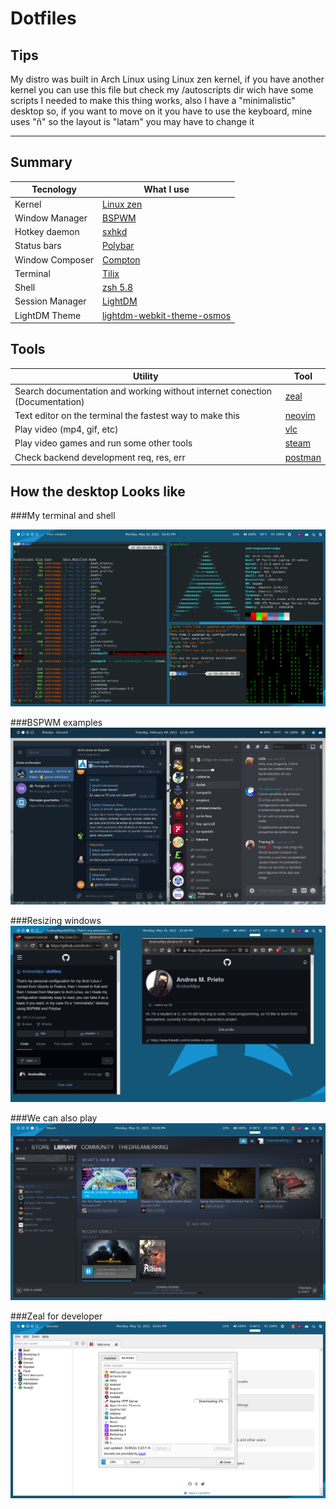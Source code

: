 # Dotfiles

## Tips

My distro was built in Arch Linux using Linux zen kernel, if you have another kernel you can use this file but check my /autoscripts dir wich have some scripts I needed to make this thing works, also I have a "minimalistic" desktop so, if you want to move on it you have to use the keyboard, mine uses "ñ" so the layout is "latam" you may have to change it

---

## Summary

| Tecnology       | What I use                                                                                                        |
| --------------- | ----------------------------------------------------------------------------------------------------------------- |
| Kernel          | [Linux zen](https://salmorejogeek.com/2020/09/23/linux-linux-lts-linux-zen-tres-kernels-oficiales-de-arch-linux/) |
| Window Manager  | [BSPWM](https://github.com/baskerville/bspwm)                                                                     |
| Hotkey daemon   | [sxhkd](https://github.com/baskerville/sxhkd)                                                                     |
| Status bars     | [Polybar](https://github.com/polybar/polybar)                                                                     |
| Window Composer | [Compton](https://denovatoanovato.net/compton-instalacion-y-configuracion/)                                       |
| Terminal        | [Tilix](https://gnunn1.github.io/tilix-web/)                                                                      |
| Shell           | [zsh 5.8](https://ohmyz.sh/)                                                                                      |
| Session Manager | [LightDM](https://wiki.archlinux.org/title/LightDM)                                                               |
| LightDM Theme   | [lightdm-webkit-theme-osmos](https://github.com/Exauthor/lightdm-webkit-theme-osmos)                              |

## Tools

| Utility                                                                     | Tool                                                      |
| --------------------------------------------------------------------------- | --------------------------------------------------------- |
| Search documentation and working without internet conection (Documentation) | [zeal](https://zealdocs.org/)                             |
| Text editor on the terminal the fastest way to make this                    | [neovim](https://andresmpa.github.io/nvim-configuration/) |
| Play video (mp4, gif, etc)                                                  | [vlc](https://www.videolan.org/vlc/index.es.html)         |
| Play video games and run some other tools                                   | [steam](https://store.steampowered.com/?l=spanish)        |
| Check backend development req, res, err                                     | [postman](https://www.postman.com/)                       |

## How the desktop Looks like

###My terminal and shell

![Desktop](examples/desktop_1.png)

###BSPWM examples
![Apps](examples/desktop_2.png)

###Resizing windows
![resizing](examples/desktop_3.png)

###We can also play
![steam](examples/desktop_4.png)

###Zeal for developer
![zeal](examples/desktop_5.png)
